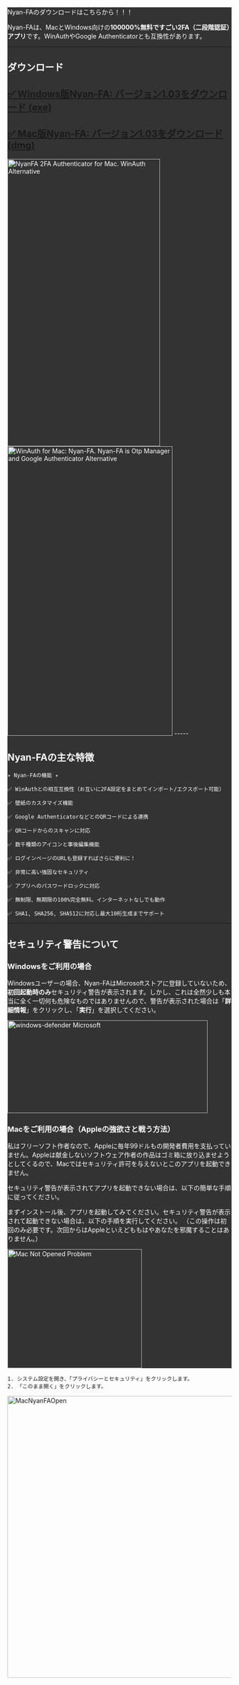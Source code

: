 <div style="background-color:#333;color:#fff">
Nyan-FAのダウンロードはこちらから！！！

Nyan-FAは、MacとWindows向けの**100000%無料ですごい2FA（二段階認証）アプリ**です。WinAuthやGoogle Authenticatorとも互換性があります。

-----

## ダウンロード

## [✅️ Windows版Nyan-FA: バージョン1.03をダウンロード (exe)](https://github.com/exis9/Nyan-FA/releases/download/v1.03(Windows)/Nyan-FA.1.0.3.exe)
## [✅️ Mac版Nyan-FA: バージョン1.03をダウンロード (dmg)](https://github.com/exis9/Nyan-FA/releases/download/v1.03(Mac)/Nyan-FA-1.0.3.dmg)

<img width="343" height="644" alt="NyanFA 2FA Authenticator for Mac. WinAuth Alternative" src="https://github.com/user-attachments/assets/0efe9952-ee1a-4f2a-a3cf-39b49a73e7de" />

<img width="371" height="649" alt="WinAuth for Mac: Nyan-FA. Nyan-FA is Otp Manager and Google Authenticator Alternative" src="https://github.com/user-attachments/assets/bce54350-ccb6-4a53-88f1-55d49f720311" />
-----

## Nyan-FAの主な特徴

```
✴️ Nyan-FAの機能 ✴️

✅️ WinAuthとの相互互換性（お互いに2FA設定をまとめてインポート/エクスポート可能）

✅️ 壁紙のカスタマイズ機能

✅️ Google AuthenticatorなどとのQRコードによる連携

✅️ QRコードからのスキャンに対応

✅️ 数千種類のアイコンと事後編集機能

✅️ ログインページのURLも登録すればさらに便利に！

✅️ 非常に高い強固なセキュリティ

✅️ アプリへのパスワードロックに対応

✅️ 無制限、無期限の100%完全無料。インターネットなしでも動作

✅️ SHA1, SHA256, SHA512に対応し最大10桁生成までサポート
```

-----

## セキュリティ警告について

### Windowsをご利用の場合

Windowsユーザーの場合、Nyan-FAはMicrosoftストアに登録していないため、**初回起動時のみ**セキュリティ警告が表示されます。しかし、これは全然少しも本当に全く一切何も危険なものではありませんので、警告が表示された場合は「**詳細情報**」をクリックし、「**実行**」を選択してください。

<img width="450" height="208" alt="windows-defender Microsoft" src="https://github.com/user-attachments/assets/c774799d-3b4c-4916-9e24-0ee20f649415" />


### Macをご利用の場合（Appleの強欲さと戦う方法）

私はフリーソフト作者なので、Appleに毎年99ドルもの開発者費用を支払っていません。Appleは献金しないソフトウェア作者の作品はゴミ箱に放り込ませようとしてくるので、Macではセキュリティ許可を与えないとこのアプリを起動できません。

セキュリティ警告が表示されてアプリを起動できない場合は、以下の簡単な手順に従ってください。

まずインストール後、アプリを起動してみてください。セキュリティ警告が表示されて起動できない場合は、以下の手順を実行してください。
（この操作は初回のみ必要です。次回からはAppleといえどももはやあなたを邪魔することはありません。）

<img width="302" height="267" alt="Mac Not Opened Problem" src="https://github.com/user-attachments/assets/95864ee1-b552-4c50-915a-4919846b0412" />
</div>

```
1. システム設定を開き、「プライバシーとセキュリティ」をクリックします。
2. 「このまま開く」をクリックします。
```
<img width="723" height="632" alt="MacNyanFAOpen" src="https://github.com/user-attachments/assets/ada84b63-bf2e-47c4-bcb0-6c84c108993c" />
